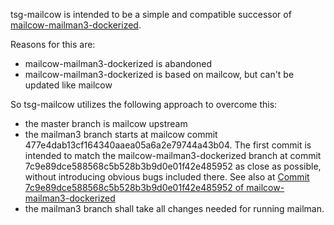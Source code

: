 tsg-mailcow is intended to be a simple and compatible successor of [mailcow-mailman3-dockerized](https://github.com/Shadowghost/mailcow-mailman3-dockerized).
 
Reasons for this are: 
- mailcow-mailman3-dockerized is abandoned
- mailcow-mailman3-dockerized is based on mailcow, but can't be updated like mailcow
 
So tsg-mailcow utilizes the following approach to overcome this:
- the master branch is mailcow upstream
- the mailman3 branch starts at mailcow commit 477e4dab13cf164340aaea05a6a2e79744a43b04. The first commit is intended to match the mailcow-mailman3-dockerized branch at commit 7c9e89dce588568c5b528b3b9d0e01f42e485952 as close as possible, without introducing obvious bugs included there. See also at [Commit 7c9e89dce588568c5b528b3b9d0e01f42e485952 of mailcow-mailman3-dockerized](https://github.com/Shadowghost/mailcow-mailman3-dockerized/tree/7c9e89dce588568c5b528b3b9d0e01f42e485952)
- the mailman3 branch shall take all changes needed for running mailman.

